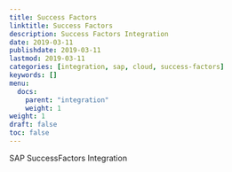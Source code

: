 ```yaml
---
title: Success Factors
linktitle: Success Factors
description: Success Factors Integration
date: 2019-03-11
publishdate: 2019-03-11
lastmod: 2019-03-11
categories: [integration, sap, cloud, success-factors]
keywords: []
menu:
  docs:
    parent: "integration"
    weight: 1
weight: 1
draft: false
toc: false
---
```


SAP SuccessFactors Integration
